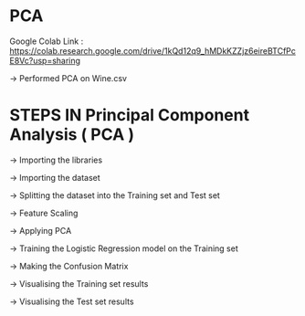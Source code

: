 # PCA

Google Colab Link : https://colab.research.google.com/drive/1kQd12q9_hMDkKZZjz6eireBTCfPcE8Vc?usp=sharing

-> Performed PCA on Wine.csv

# STEPS IN Principal Component Analysis ( PCA ) 

-> Importing the libraries

-> Importing the dataset

-> Splitting the dataset into the Training set and Test set

-> Feature Scaling

-> Applying PCA

-> Training the Logistic Regression model on the Training set

-> Making the Confusion Matrix

-> Visualising the Training set results

-> Visualising the Test set results
